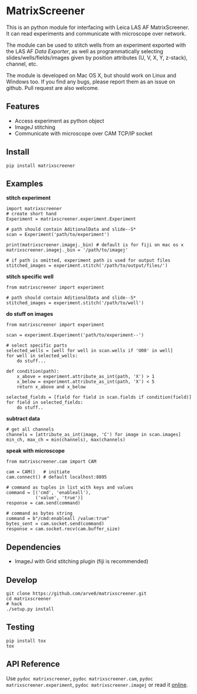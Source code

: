 # MatrixScreener #
This is an python module for interfacing with Leica LAS AF MatrixScreener.
It can read experiments and communicate with microscope over network.

The module can be used to stitch wells from an experiment exported with the
LAS AF *Data Exporter*, as well as programmatically selecting
slides/wells/fields/images given by position attributes (U, V, X, Y, z-stack),
channel, etc.

The module is developed on Mac OS X, but should work on Linux and Windows too.
If you find any bugs, please report them as an issue on github. Pull request
are also welcome.


## Features
- Access experiment as python object
- ImageJ stitching
- Communicate with microscope over CAM TCP/IP socket


## Install ##
```
pip install matrixscreener
```


## Examples ##
**stitch experiment**
```
import matrixscreener
# create short hand
Experiment = matrixscreener.experiment.Experiment

# path should contain AditionalData and slide--S*
scan = Experiment('path/to/experiment')

print(matrixscreener.imagej._bin) # default is for fiji on mac os x
matrixscreener.imagej._bin = '/path/to/imagej'

# if path is omitted, experiment path is used for output files
stitched_images = experiment.stitch('/path/to/output/files/')
```

**stitch specific well**
```
from matrixscreener import experiment

# path should contain AditionalData and slide--S*
stitched_images = experiment.stitch('/path/to/well')
```

**do stuff on images**
```
from matrixscreener import experiment

scan = experiment.Experiment('path/to/experiment--')

# select specific parts
selected_wells = [well for well in scan.wells if 'U00' in well]
for well in selected_wells:
    do stuff...

def condition(path):
    x_above = experiment.attribute_as_int(path, 'X') > 1
    x_below = experiment.attribute_as_int(path, 'X') < 5
    return x_above and x_below

selected_fields = [field for field in scan.fields if condition(field)]
for field in selected_fields:
    do stuff..
```

**subtract data**
```
# get all channels
channels = [attribute_as_int(image, 'C') for image in scan.images]
min_ch, max_ch = min(channels), max(channels)
```

**speak with microscope**
```
from matrixscreener.cam import CAM

cam = CAM()   # initiate
cam.connect() # default localhost:8895

# command as tuples in list with keys and values
command = [('cmd', 'enableall'),
           ('value', 'true')]
response = cam.send(command)

# command as bytes string
command = b"/cmd:enableall /value:true"
bytes_sent = cam.socket.send(command)
response = cam.socket.recv(cam.buffer_size)
```


## Dependencies ##
- ImageJ with Grid stitching plugin (fiji is recommended)


## Develop ##
```
git clone https://github.com/arve0/matrixscreener.git
cd matrixscreener
# hack
./setup.py install
```

## Testing ##
```
pip install tox
tox
```

## API Reference ##
Use `pydoc matrixscreener`, `pydoc matrixscreener.cam`,
`pydoc matrixscreener.experiment`, `pydoc matrixscreener.imagej` or read it
[online](http://matrixscreener.readthedocs.org).
